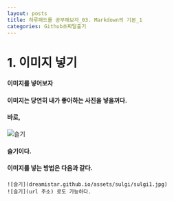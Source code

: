 ```yaml
---
layout: posts
title: 하루패드를 공부해보자_03. Markdown의 기본_1  
categories: Github초짜탈출기
---
```


# 1. 이미지 넣기 
#### 이미지를 넣어보자
#### 이미지는 당연히 내가 좋아하는 사진을 넣을꺼다. 
#### 바로, 
![슬기](dreamistar.github.io/assets/sulgi/sulgi1.jpg)
#### 슬기이다. 
#### 이미지를 넣는 방법은 다음과 같다. 
```
![슬기](dreamistar.github.io/assets/sulgi/sulgi1.jpg)
![슬기](url 주소) 로도 가능하다. 
```
